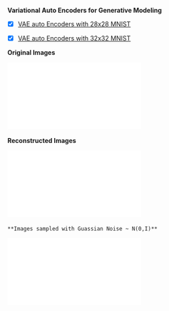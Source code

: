 **Variational Auto Encoders for Generative Modeling** 
   
 

- [x] [VAE auto Encoders with 28x28 MNIST ](https://github.com/santanupattanayak1/ML_DS_Catalog-/tree/master/AV%20Rampaging%20DataHulk)

- [x] [VAE auto Encoders with 32x32 MNIST ](https://github.com/santanupattanayak1/ML_DS_Catalog-/tree/master/DCGAN%20for%20MNIST)

**Original Images**

![Alt Text](Images/original_img.pdf)

**Reconstructed Images**

![Alt Text](Images/Reconstructed_img.pdf)

	**Images sampled with Guassian Noise ~ N(0,I)**

![Alt Text](Images/vae_images.pdf)










